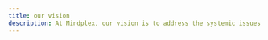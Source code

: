 ```yaml
---
title: our vision
description: At Mindplex, our vision is to address the systemic issues that currently plague both traditional and digital media. We firmly believe in the power of decentralization, democracy, and creativity in shaping the future of media. By leveraging blockchain and Al technologies, we are reshaping the landscape of media, fostering a decentralized ecosystem where transparency, authenticity, and inclusivity thrive.
---
```

